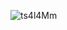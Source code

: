 ![ts4l4Mm](https://user-images.githubusercontent.com/47030714/197366440-212fee96-7606-41dc-b45a-eefc8157fa7c.png)

